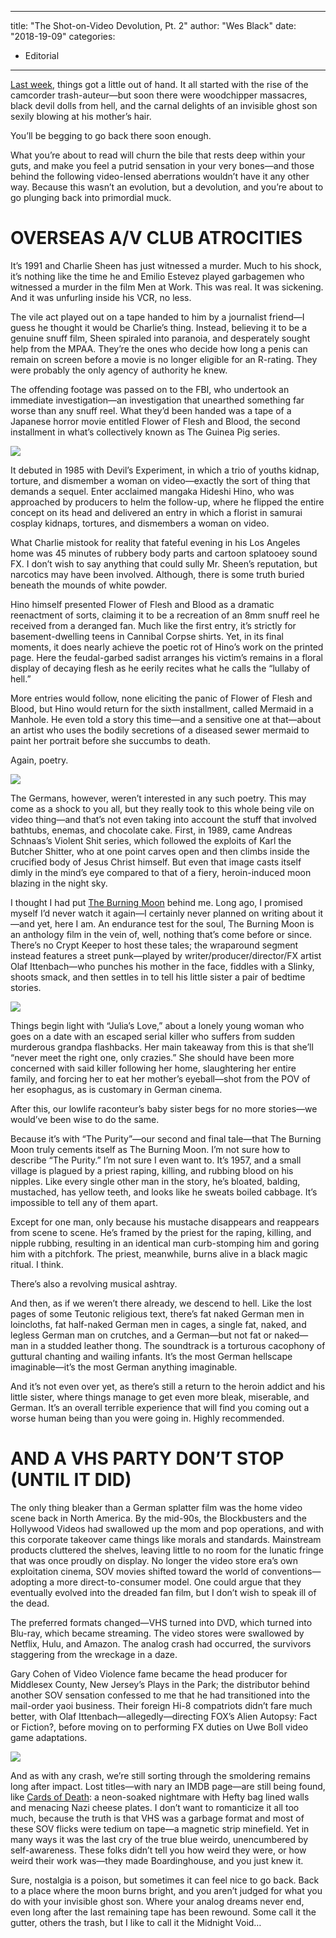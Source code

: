
---
title: "The Shot-on-Video Devolution, Pt. 2"
author: "Wes Black"
date: "2018-19-09"
categories:
- Editorial
---

[Last week](https://vrvblog.co/wesblk/2975/shot-on-video-p1/), things got a little out of hand. It all started with the rise of the camcorder trash-auteur—but soon there were woodchipper massacres, black devil dolls from hell, and the carnal delights of an invisible ghost son sexily blowing at his mother’s hair.

You’ll be begging to go back there soon enough.

What you’re about to read will churn the bile that rests deep within your guts, and make you feel a putrid sensation in your very bones—and those behind the following video-lensed aberrations wouldn’t have it any other way. Because this wasn’t an evolution, but a devolution, and you’re about to go plunging back into primordial muck.

# OVERSEAS A/V CLUB ATROCITIES 

It’s 1991 and Charlie Sheen has just witnessed a murder. Much to his shock, it’s nothing like the time he and Emilio Estevez played garbagemen who witnessed a murder in the film Men at Work. This was real. It was sickening. And it was unfurling inside his VCR, no less.

The vile act played out on a tape handed to him by a journalist friend—I guess he thought it would be Charlie’s thing. Instead, believing it to be a genuine snuff film, Sheen spiraled into paranoia, and desperately sought help from the MPAA. They’re the ones who decide how long a penis can remain on screen before a movie is no longer eligible for an R-rating. They were probably the only agency of authority he knew. 

The offending footage was passed on to the FBI, who undertook an immediate investigation—an investigation that unearthed something far worse than any snuff reel. What they’d been handed was a tape of a Japanese horror movie entitled Flower of Flesh and Blood, the second installment in what’s collectively known as The Guinea Pig series.

![](https://i2.wp.com/vrvblog.co/wp-content/uploads/2018/09/GuineaPig.gif?resize=320%2C240&#038;ssl=1)

It debuted in 1985 with Devil’s Experiment, in which a trio of youths kidnap, torture, and dismember a woman on video—exactly the sort of thing that demands a sequel. Enter acclaimed mangaka Hideshi Hino, who was approached by producers to helm the follow-up, where he flipped the entire concept on its head and delivered an entry in which a florist in samurai cosplay kidnaps, tortures, and dismembers a woman on video. 

What Charlie mistook for reality that fateful evening in his Los Angeles home was 45 minutes of rubbery body parts and cartoon splatooey sound FX. I don’t wish to say anything that could sully Mr. Sheen’s reputation, but narcotics may have been involved. Although, there is some truth buried beneath the mounds of white powder. 

Hino himself presented Flower of Flesh and Blood as a dramatic reenactment of sorts, claiming it to be a recreation of an 8mm snuff reel he received from a deranged fan. Much like the first entry, it’s strictly for basement-dwelling teens in Cannibal Corpse shirts. Yet, in its final moments, it does nearly achieve the poetic rot of Hino’s work on the printed page. Here the feudal-garbed sadist arranges his victim’s remains in a floral display of decaying flesh as he eerily recites what he calls the “lullaby of hell.”

More entries would follow, none eliciting the panic of Flower of Flesh and Blood, but Hino would return for the sixth installment, called Mermaid in a Manhole. He even told a story this time—and a sensitive one at that—about an artist who uses the bodily secretions of a diseased sewer mermaid to paint her portrait before she succumbs to death.

Again, poetry.

![](https://i1.wp.com/vrvblog.co/wp-content/uploads/2018/09/ViolentShit.gif?resize=480%2C304&#038;ssl=1)

The Germans, however, weren’t interested in any such poetry. This may come as a shock to you all, but they really took to this whole being vile on video thing—and that’s not even taking into account the stuff that involved bathtubs, enemas, and chocolate cake. First, in 1989, came Andreas Schnaas’s Violent Shit series, which followed the exploits of Karl the Butcher Shitter, who at one point carves open and then climbs inside the crucified body of Jesus Christ himself. But even that image casts itself dimly in the mind’s eye compared to that of a fiery, heroin-induced moon blazing in the night sky.

I thought I had put [The Burning Moon](https://vrv.co/watch/GYWE13GMY/The-Burning-Moon) behind me. Long ago, I promised myself I’d never watch it again—I certainly never planned on writing about it—and yet, here I am. An endurance test for the soul, The Burning Moon is an anthology film in the vein of, well, nothing that’s come before or since. There’s no Crypt Keeper to host these tales; the wraparound segment instead features a street punk—played by writer/producer/director/FX artist Olaf Ittenbach—who punches his mother in the face, fiddles with a Slinky, shoots smack, and then settles in to tell his little sister a pair of bedtime stories.

![](https://i0.wp.com/vrvblog.co/wp-content/uploads/2018/09/burningmoon.gif?resize=480%2C270&#038;ssl=1)

Things begin light with “Julia’s Love,” about a lonely young woman who goes on a date with an escaped serial killer who suffers from sudden murderous grandpa flashbacks. Her main takeaway from this is that she’ll “never meet the right one, only crazies.” She should have been more concerned with said killer following her home, slaughtering her entire family, and forcing her to eat her mother’s eyeball—shot from the POV of her esophagus, as is customary in German cinema. 

After this, our lowlife raconteur’s baby sister begs for no more stories—we would&#8217;ve been wise to do the same.

Because it’s with “The Purity”—our second and final tale—that The Burning Moon truly cements itself as The Burning Moon. I’m not sure how to describe “The Purity.” I’m not sure I even want to. It’s 1957, and a small village is plagued by a priest raping, killing, and rubbing blood on his nipples. Like every single other man in the story, he’s bloated, balding, mustached, has yellow teeth, and looks like he sweats boiled cabbage. It’s impossible to tell any of them apart. 

Except for one man, only because his mustache disappears and reappears from scene to scene. He’s framed by the priest for the raping, killing, and nipple rubbing, resulting in an identical man curb-stomping him and goring him with a pitchfork. The priest, meanwhile, burns alive in a black magic ritual. I think. 

There’s also a revolving musical ashtray.

And then, as if we weren’t there already, we descend to hell. Like the lost pages of some Teutonic religious text, there’s fat naked German men in loincloths, fat half-naked German men in cages, a single fat, naked, and legless German man on crutches, and a German—but not fat or naked—man in a studded leather thong. The soundtrack is a torturous cacophony of guttural chanting and wailing infants. It’s the most German hellscape imaginable—it’s the most German anything imaginable.

And it’s not even over yet, as there’s still a return to the heroin addict and his little sister, where things manage to get even more bleak, miserable, and German. It’s an overall terrible experience that will find you coming out a worse human being than you were going in. Highly recommended.

# AND A VHS PARTY DON’T STOP (UNTIL IT DID)

The only thing bleaker than a German splatter film was the home video scene back in North America. By the mid-90s, the Blockbusters and the Hollywood Videos had swallowed up the mom and pop operations, and with this corporate takeover came things like morals and standards. Mainstream products cluttered the shelves, leaving little to no room for the lunatic fringe that was once proudly on display. No longer the video store era’s own exploitation cinema, SOV movies shifted toward the world of conventions—adopting a more direct-to-consumer model. One could argue that they eventually evolved into the dreaded fan film, but I don’t wish to speak ill of the dead. 

The preferred formats changed—VHS turned into DVD, which turned into Blu-ray, which became streaming. The video stores were swallowed by Netflix, Hulu, and Amazon. The analog crash had occurred, the survivors staggering from the wreckage in a daze.

Gary Cohen of Video Violence fame became the head producer for Middlesex County, New Jersey’s Plays in the Park; the distributor behind another SOV sensation confessed to me that he had transitioned into the mail-order yaoi business. Their foreign Hi-8 compatriots didn’t fare much better, with Olaf Ittenbach—allegedly—directing FOX’s Alien Autopsy: Fact or Fiction?, before moving on to performing FX duties on Uwe Boll video game adaptations.

![](https://i2.wp.com/vrvblog.co/wp-content/uploads/2018/09/CardsofDeath.gif?resize=480%2C270&#038;ssl=1)

And as with any crash, we’re still sorting through the smoldering remains long after impact. Lost titles—with nary an IMDB page—are still being found, like [Cards of Death](https://vrv.co/watch/GRGGKPK5R/Cards-of-Death): a neon-soaked nightmare with Hefty bag lined walls and menacing Nazi cheese plates. I don’t want to romanticize it all too much, because the truth is that VHS was a garbage format and most of these SOV flicks were tedium on tape—a magnetic strip minefield. Yet in many ways it was the last cry of the true blue weirdo, unencumbered by self-awareness. These folks didn’t tell you how weird they were, or how weird their work was—they made Boardinghouse, and you just knew it. 

Sure, nostalgia is a poison, but sometimes it can feel nice to go back. Back to a place where the moon burns bright, and you aren’t judged for what you do with your invisible ghost son. Where your analog dreams never end, even long after the last remaining tape has been rewound. Some call it the gutter, others the trash, but I like to call it the Midnight Void…
